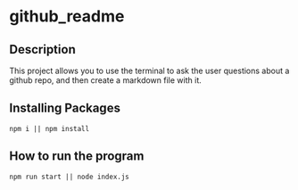 # github_readme

## Description

This project allows you to use the terminal to ask the user questions about a github repo, and then create a markdown file with it.

## Installing Packages

```
npm i || npm install
```

## How to run the program

```
npm run start || node index.js
```
